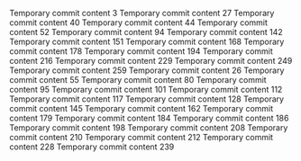 Temporary commit content 3
Temporary commit content 27
Temporary commit content 40
Temporary commit content 44
Temporary commit content 52
Temporary commit content 94
Temporary commit content 142
Temporary commit content 151
Temporary commit content 168
Temporary commit content 178
Temporary commit content 194
Temporary commit content 216
Temporary commit content 229
Temporary commit content 249
Temporary commit content 259
Temporary commit content 26
Temporary commit content 55
Temporary commit content 80
Temporary commit content 95
Temporary commit content 101
Temporary commit content 112
Temporary commit content 117
Temporary commit content 128
Temporary commit content 145
Temporary commit content 162
Temporary commit content 179
Temporary commit content 184
Temporary commit content 186
Temporary commit content 198
Temporary commit content 208
Temporary commit content 210
Temporary commit content 212
Temporary commit content 228
Temporary commit content 239

